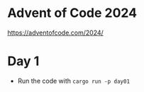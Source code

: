 # Advent of Code 2024
https://adventofcode.com/2024/

# Day 1
- Run the code with `cargo run -p day01`
